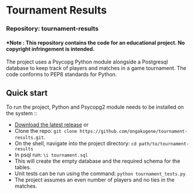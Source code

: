 # Tournament Results
### Repository: tournament-results
#### *Note : This repository contains the code for an educational project. No copyright infringement is intended.

The project uses a Psycopg Python module alongside a Postgresql database to keep track of players and matches in a game tournament.
The code conforms to PEP8 standards for Python.


## Quick start

To run the project, Python and Psycopg2 module needs to be installed on the system ::

- [Download the latest release](https://github.com/ongakugene/tournament-results/archive/master.zip)
    or
- Clone the repo: `git clone https://github.com/ongakugene/tournament-results.git`.
- On the shell, navigate into the project directory: `cd path/to/tournament-results`
- In psql run: `\i tournament.sql`
- This will create the empty database and the required schema for the tables. 
- Unit tests can be run using the command: `python tournament_tests.py`
- The project assumes an even number of players and no ties in the matches.